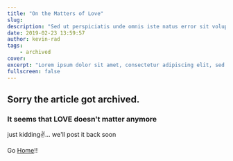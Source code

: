 ```yaml
---
title: "On the Matters of Love"
slug: 
description: "Sed ut perspiciatis unde omnis iste natus error sit voluptatem accusantium doloremque laudantium."
date: 2019-02-23 13:59:57
author: kevin-rad
tags:
    - archived
cover:
excerpt: "Lorem ipsum dolor sit amet, consectetur adipiscing elit, sed do eiusmod tempor incididunt ut labore et dolore magna aliqua. Ut enim ad minim veniam, quis nostrud exercitation ullamco laboris nisi ut aliquip ex ea commodo consequat. [...]"
fullscreen: false
---
```



## Sorry the article got archived.
### It seems that LOVE doesn't matter anymore
just kidding✌️... we'll post it back soon

Go [Home](https://radeau.github.io/blog)!!

